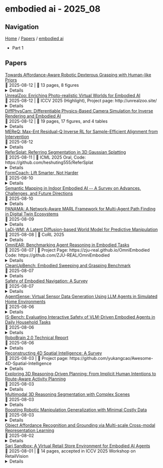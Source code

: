 # embodied ai - 2025_08

## Navigation

[Home](https://arxcompass.github.io) / [Papers](https://arxcompass.github.io/papers) / [embodied ai](https://arxcompass.github.io/papers/embodied_ai)

- Part 1

## Papers

<div class="paper-card">
    <div class="paper-title"><a href="http://arxiv.org/abs/2508.08896v1">Towards Affordance-Aware Robotic Dexterous Grasping with Human-like Priors</a></div>
    <div class="paper-meta">
      📅 2025-08-12
      | 💬 13 pages, 8 figures
    </div>
    <details class="paper-abstract">
      A dexterous hand capable of generalizable grasping objects is fundamental for the development of general-purpose embodied AI. However, previous methods focus narrowly on low-level grasp stability metrics, neglecting affordance-aware positioning and human-like poses which are crucial for downstream manipulation. To address these limitations, we propose AffordDex, a novel framework with two-stage training that learns a universal grasping policy with an inherent understanding of both motion priors and object affordances. In the first stage, a trajectory imitator is pre-trained on a large corpus of human hand motions to instill a strong prior for natural movement. In the second stage, a residual module is trained to adapt these general human-like motions to specific object instances. This refinement is critically guided by two components: our Negative Affordance-aware Segmentation (NAA) module, which identifies functionally inappropriate contact regions, and a privileged teacher-student distillation process that ensures the final vision-based policy is highly successful. Extensive experiments demonstrate that AffordDex not only achieves universal dexterous grasping but also remains remarkably human-like in posture and functionally appropriate in contact location. As a result, AffordDex significantly outperforms state-of-the-art baselines across seen objects, unseen instances, and even entirely novel categories.
    </details>
</div>
<div class="paper-card">
    <div class="paper-title"><a href="http://arxiv.org/abs/2412.20977v2">UnrealZoo: Enriching Photo-realistic Virtual Worlds for Embodied AI</a></div>
    <div class="paper-meta">
      📅 2025-08-12
      | 💬 ICCV 2025 (Highlight), Project page: http://unrealzoo.site/
    </div>
    <details class="paper-abstract">
      We introduce UnrealZoo, a collection of over 100 photo-realistic 3D virtual worlds built on Unreal Engine, designed to reflect the complexity and variability of open-world environments. We also provide a rich variety of playable entities, including humans, animals, robots, and vehicles for embodied AI research. We extend UnrealCV with optimized APIs and tools for data collection, environment augmentation, distributed training, and benchmarking. These improvements achieve significant improvements in the efficiency of rendering and communication, enabling advanced applications such as multi-agent interactions. Our experimental evaluation across visual navigation and tracking tasks reveals two key insights: 1) environmental diversity provides substantial benefits for developing generalizable reinforcement learning (RL) agents, and 2) current embodied agents face persistent challenges in open-world scenarios, including navigation in unstructured terrain, adaptation to unseen morphologies, and managing latency in the close-loop control systems for interacting in highly dynamic objects. UnrealZoo thus serves as both a comprehensive testing ground and a pathway toward developing more capable embodied AI systems for real-world deployment.
    </details>
</div>
<div class="paper-card">
    <div class="paper-title"><a href="http://arxiv.org/abs/2508.08831v1">DiffPhysCam: Differentiable Physics-Based Camera Simulation for Inverse Rendering and Embodied AI</a></div>
    <div class="paper-meta">
      📅 2025-08-12
      | 💬 19 pages, 17 figures, and 4 tables
    </div>
    <details class="paper-abstract">
      We introduce DiffPhysCam, a differentiable camera simulator designed to support robotics and embodied AI applications by enabling gradient-based optimization in visual perception pipelines. Generating synthetic images that closely mimic those from real cameras is essential for training visual models and enabling end-to-end visuomotor learning. Moreover, differentiable rendering allows inverse reconstruction of real-world scenes as digital twins, facilitating simulation-based robotics training. However, existing virtual cameras offer limited control over intrinsic settings, poorly capture optical artifacts, and lack tunable calibration parameters -- hindering sim-to-real transfer. DiffPhysCam addresses these limitations through a multi-stage pipeline that provides fine-grained control over camera settings, models key optical effects such as defocus blur, and supports calibration with real-world data. It enables both forward rendering for image synthesis and inverse rendering for 3D scene reconstruction, including mesh and material texture optimization. We show that DiffPhysCam enhances robotic perception performance in synthetic image tasks. As an illustrative example, we create a digital twin of a real-world scene using inverse rendering, simulate it in a multi-physics environment, and demonstrate navigation of an autonomous ground vehicle using images generated by DiffPhysCam.
    </details>
</div>
<div class="paper-card">
    <div class="paper-title"><a href="http://arxiv.org/abs/2406.16258v3">MEReQ: Max-Ent Residual-Q Inverse RL for Sample-Efficient Alignment from Intervention</a></div>
    <div class="paper-meta">
      📅 2025-08-12
    </div>
    <details class="paper-abstract">
      Aligning robot behavior with human preferences is crucial for deploying embodied AI agents in human-centered environments. A promising solution is interactive imitation learning from human intervention, where a human expert observes the policy's execution and provides interventions as feedback. However, existing methods often fail to utilize the prior policy efficiently to facilitate learning, thus hindering sample efficiency. In this work, we introduce MEReQ (Maximum-Entropy Residual-Q Inverse Reinforcement Learning), designed for sample-efficient alignment from human intervention. Instead of inferring the complete human behavior characteristics, MEReQ infers a residual reward function that captures the discrepancy between the human expert's and the prior policy's underlying reward functions. It then employs Residual Q-Learning (RQL) to align the policy with human preferences using this residual reward function. Extensive evaluations on simulated and real-world tasks demonstrate that MEReQ achieves sample-efficient policy alignment from human intervention.
    </details>
</div>
<div class="paper-card">
    <div class="paper-title"><a href="http://arxiv.org/abs/2508.08252v1">ReferSplat: Referring Segmentation in 3D Gaussian Splatting</a></div>
    <div class="paper-meta">
      📅 2025-08-11
      | 💬 ICML 2025 Oral, Code: https://github.com/heshuting555/ReferSplat
    </div>
    <details class="paper-abstract">
      We introduce Referring 3D Gaussian Splatting Segmentation (R3DGS), a new task that aims to segment target objects in a 3D Gaussian scene based on natural language descriptions, which often contain spatial relationships or object attributes. This task requires the model to identify newly described objects that may be occluded or not directly visible in a novel view, posing a significant challenge for 3D multi-modal understanding. Developing this capability is crucial for advancing embodied AI. To support research in this area, we construct the first R3DGS dataset, Ref-LERF. Our analysis reveals that 3D multi-modal understanding and spatial relationship modeling are key challenges for R3DGS. To address these challenges, we propose ReferSplat, a framework that explicitly models 3D Gaussian points with natural language expressions in a spatially aware paradigm. ReferSplat achieves state-of-the-art performance on both the newly proposed R3DGS task and 3D open-vocabulary segmentation benchmarks. Dataset and code are available at https://github.com/heshuting555/ReferSplat.
    </details>
</div>
<div class="paper-card">
    <div class="paper-title"><a href="http://arxiv.org/abs/2508.07501v1">FormCoach: Lift Smarter, Not Harder</a></div>
    <div class="paper-meta">
      📅 2025-08-10
    </div>
    <details class="paper-abstract">
      Good form is the difference between strength and strain, yet for the fast-growing community of at-home fitness enthusiasts, expert feedback is often out of reach. FormCoach transforms a simple camera into an always-on, interactive AI training partner, capable of spotting subtle form errors and delivering tailored corrections in real time, leveraging vision-language models (VLMs). We showcase this capability through a web interface and benchmark state-of-the-art VLMs on a dataset of 1,700 expert-annotated user-reference video pairs spanning 22 strength and mobility exercises. To accelerate research in AI-driven coaching, we release both the dataset and an automated, rubric-based evaluation pipeline, enabling standardized comparison across models. Our benchmarks reveal substantial gaps compared to human-level coaching, underscoring both the challenges and opportunities in integrating nuanced, context-aware movement analysis into interactive AI systems. By framing form correction as a collaborative and creative process between humans and machines, FormCoach opens a new frontier in embodied AI.
    </details>
</div>
<div class="paper-card">
    <div class="paper-title"><a href="http://arxiv.org/abs/2501.05750v3">Semantic Mapping in Indoor Embodied AI -- A Survey on Advances, Challenges, and Future Directions</a></div>
    <div class="paper-meta">
      📅 2025-08-10
    </div>
    <details class="paper-abstract">
      Intelligent embodied agents (e.g. robots) need to perform complex semantic tasks in unfamiliar environments. Among many skills that the agents need to possess, building and maintaining a semantic map of the environment is most crucial in long-horizon tasks. A semantic map captures information about the environment in a structured way, allowing the agent to reference it for advanced reasoning throughout the task. While existing surveys in embodied AI focus on general advancements or specific tasks like navigation and manipulation, this paper provides a comprehensive review of semantic map-building approaches in embodied AI, specifically for indoor navigation. We categorize these approaches based on their structural representation (spatial grids, topological graphs, dense point-clouds or hybrid maps) and the type of information they encode (implicit features or explicit environmental data). We also explore the strengths and limitations of the map building techniques, highlight current challenges, and propose future research directions. We identify that the field is moving towards developing open-vocabulary, queryable, task-agnostic map representations, while high memory demands and computational inefficiency still remaining to be open challenges. This survey aims to guide current and future researchers in advancing semantic mapping techniques for embodied AI systems.
    </details>
</div>
<div class="paper-card">
    <div class="paper-title"><a href="http://arxiv.org/abs/2508.06767v1">PANAMA: A Network-Aware MARL Framework for Multi-Agent Path Finding in Digital Twin Ecosystems</a></div>
    <div class="paper-meta">
      📅 2025-08-09
    </div>
    <details class="paper-abstract">
      Digital Twins (DTs) are transforming industries through advanced data processing and analysis, positioning the world of DTs, Digital World, as a cornerstone of nextgeneration technologies including embodied AI. As robotics and automated systems scale, efficient data-sharing frameworks and robust algorithms become critical. We explore the pivotal role of data handling in next-gen networks, focusing on dynamics between application and network providers (AP/NP) in DT ecosystems. We introduce PANAMA, a novel algorithm with Priority Asymmetry for Network Aware Multi-agent Reinforcement Learning (MARL) based multi-agent path finding (MAPF). By adopting a Centralized Training with Decentralized Execution (CTDE) framework and asynchronous actor-learner architectures, PANAMA accelerates training while enabling autonomous task execution by embodied AI. Our approach demonstrates superior pathfinding performance in accuracy, speed, and scalability compared to existing benchmarks. Through simulations, we highlight optimized data-sharing strategies for scalable, automated systems, ensuring resilience in complex, real-world environments. PANAMA bridges the gap between network-aware decision-making and robust multi-agent coordination, advancing the synergy between DTs, wireless networks, and AI-driven automation.
    </details>
</div>
<div class="paper-card">
    <div class="paper-title"><a href="http://arxiv.org/abs/2505.11528v2">LaDi-WM: A Latent Diffusion-based World Model for Predictive Manipulation</a></div>
    <div class="paper-meta">
      📅 2025-08-08
      | 💬 CoRL 2025
    </div>
    <details class="paper-abstract">
      Predictive manipulation has recently gained considerable attention in the Embodied AI community due to its potential to improve robot policy performance by leveraging predicted states. However, generating accurate future visual states of robot-object interactions from world models remains a well-known challenge, particularly in achieving high-quality pixel-level representations. To this end, we propose LaDi-WM, a world model that predicts the latent space of future states using diffusion modeling. Specifically, LaDi-WM leverages the well-established latent space aligned with pre-trained Visual Foundation Models (VFMs), which comprises both geometric features (DINO-based) and semantic features (CLIP-based). We find that predicting the evolution of the latent space is easier to learn and more generalizable than directly predicting pixel-level images. Building on LaDi-WM, we design a diffusion policy that iteratively refines output actions by incorporating forecasted states, thereby generating more consistent and accurate results. Extensive experiments on both synthetic and real-world benchmarks demonstrate that LaDi-WM significantly enhances policy performance by 27.9\% on the LIBERO-LONG benchmark and 20\% on the real-world scenario. Furthermore, our world model and policies achieve impressive generalizability in real-world experiments.
    </details>
</div>
<div class="paper-card">
    <div class="paper-title"><a href="http://arxiv.org/abs/2508.05614v1">OmniEAR: Benchmarking Agent Reasoning in Embodied Tasks</a></div>
    <div class="paper-meta">
      📅 2025-08-07
      | 💬 Project Page: https://zju-real.github.io/OmniEmbodied Code: https://github.com/ZJU-REAL/OmniEmbodied
    </div>
    <details class="paper-abstract">
      Large language models excel at abstract reasoning but their capacity for embodied agent reasoning remains largely unexplored. We present OmniEAR, a comprehensive framework for evaluating how language models reason about physical interactions, tool usage, and multi-agent coordination in embodied tasks. Unlike existing benchmarks that provide predefined tool sets or explicit collaboration directives, OmniEAR requires agents to dynamically acquire capabilities and autonomously determine coordination strategies based on task demands. Through text-based environment representation, we model continuous physical properties and complex spatial relationships across 1,500 scenarios spanning household and industrial domains. Our systematic evaluation reveals severe performance degradation when models must reason from constraints: while achieving 85-96% success with explicit instructions, performance drops to 56-85% for tool reasoning and 63-85% for implicit collaboration, with compound tasks showing over 50% failure rates. Surprisingly, complete environmental information degrades coordination performance, indicating models cannot filter task-relevant constraints. Fine-tuning improves single-agent tasks dramatically (0.6% to 76.3%) but yields minimal multi-agent gains (1.5% to 5.5%), exposing fundamental architectural limitations. These findings demonstrate that embodied reasoning poses fundamentally different challenges than current models can address, establishing OmniEAR as a rigorous benchmark for evaluating and advancing embodied AI systems. Our code and data are included in the supplementary materials and will be open-sourced upon acceptance.
    </details>
</div>
<div class="paper-card">
    <div class="paper-title"><a href="http://arxiv.org/abs/2508.05543v1">CleanUpBench: Embodied Sweeping and Grasping Benchmark</a></div>
    <div class="paper-meta">
      📅 2025-08-07
    </div>
    <details class="paper-abstract">
      Embodied AI benchmarks have advanced navigation, manipulation, and reasoning, but most target complex humanoid agents or large-scale simulations that are far from real-world deployment. In contrast, mobile cleaning robots with dual mode capabilities, such as sweeping and grasping, are rapidly emerging as realistic and commercially viable platforms. However, no benchmark currently exists that systematically evaluates these agents in structured, multi-target cleaning tasks, revealing a critical gap between academic research and real-world applications. We introduce CleanUpBench, a reproducible and extensible benchmark for evaluating embodied agents in realistic indoor cleaning scenarios. Built on NVIDIA Isaac Sim, CleanUpBench simulates a mobile service robot equipped with a sweeping mechanism and a six-degree-of-freedom robotic arm, enabling interaction with heterogeneous objects. The benchmark includes manually designed environments and one procedurally generated layout to assess generalization, along with a comprehensive evaluation suite covering task completion, spatial efficiency, motion quality, and control performance. To support comparative studies, we provide baseline agents based on heuristic strategies and map-based planning. CleanUpBench bridges the gap between low-level skill evaluation and full-scene testing, offering a scalable testbed for grounded, embodied intelligence in everyday settings.
    </details>
</div>
<div class="paper-card">
    <div class="paper-title"><a href="http://arxiv.org/abs/2508.05855v1">Safety of Embodied Navigation: A Survey</a></div>
    <div class="paper-meta">
      📅 2025-08-07
    </div>
    <details class="paper-abstract">
      As large language models (LLMs) continue to advance and gain influence, the development of embodied AI has accelerated, drawing significant attention, particularly in navigation scenarios. Embodied navigation requires an agent to perceive, interact with, and adapt to its environment while moving toward a specified target in unfamiliar settings. However, the integration of embodied navigation into critical applications raises substantial safety concerns. Given their deployment in dynamic, real-world environments, ensuring the safety of such systems is critical. This survey provides a comprehensive analysis of safety in embodied navigation from multiple perspectives, encompassing attack strategies, defense mechanisms, and evaluation methodologies. Beyond conducting a comprehensive examination of existing safety challenges, mitigation technologies, and various datasets and metrics that assess effectiveness and robustness, we explore unresolved issues and future research directions in embodied navigation safety. These include potential attack methods, mitigation strategies, more reliable evaluation techniques, and the implementation of verification frameworks. By addressing these critical gaps, this survey aims to provide valuable insights that can guide future research toward the development of safer and more reliable embodied navigation systems. Furthermore, the findings of this study have broader implications for enhancing societal safety and increasing industrial efficiency.
    </details>
</div>
<div class="paper-card">
    <div class="paper-title"><a href="http://arxiv.org/abs/2506.11773v3">AgentSense: Virtual Sensor Data Generation Using LLM Agents in Simulated Home Environments</a></div>
    <div class="paper-meta">
      📅 2025-08-06
    </div>
    <details class="paper-abstract">
      A major challenge in developing robust and generalizable Human Activity Recognition (HAR) systems for smart homes is the lack of large and diverse labeled datasets. Variations in home layouts, sensor configurations, and individual behaviors further exacerbate this issue. To address this, we leverage the idea of embodied AI agents-virtual agents that perceive and act within simulated environments guided by internal world models. We introduce AgentSense, a virtual data generation pipeline in which agents live out daily routines in simulated smart homes, with behavior guided by Large Language Models (LLMs). The LLM generates diverse synthetic personas and realistic routines grounded in the environment, which are then decomposed into fine-grained actions. These actions are executed in an extended version of the VirtualHome simulator, which we augment with virtual ambient sensors that record the agents' activities. Our approach produces rich, privacy-preserving sensor data that reflects real-world diversity. We evaluate AgentSense on five real HAR datasets. Models pretrained on the generated data consistently outperform baselines, especially in low-resource settings. Furthermore, combining the generated virtual sensor data with a small amount of real data achieves performance comparable to training on full real-world datasets. These results highlight the potential of using LLM-guided embodied agents for scalable and cost-effective sensor data generation in HAR.
    </details>
</div>
<div class="paper-card">
    <div class="paper-title"><a href="http://arxiv.org/abs/2506.16402v2">IS-Bench: Evaluating Interactive Safety of VLM-Driven Embodied Agents in Daily Household Tasks</a></div>
    <div class="paper-meta">
      📅 2025-08-06
    </div>
    <details class="paper-abstract">
      Flawed planning from VLM-driven embodied agents poses significant safety hazards, hindering their deployment in real-world household tasks. However, existing static, non-interactive evaluation paradigms fail to adequately assess risks within these interactive environments, since they cannot simulate dynamic risks that emerge from an agent's actions and rely on unreliable post-hoc evaluations that ignore unsafe intermediate steps. To bridge this critical gap, we propose evaluating an agent's interactive safety: its ability to perceive emergent risks and execute mitigation steps in the correct procedural order. We thus present IS-Bench, the first multi-modal benchmark designed for interactive safety, featuring 161 challenging scenarios with 388 unique safety risks instantiated in a high-fidelity simulator. Crucially, it facilitates a novel process-oriented evaluation that verifies whether risk mitigation actions are performed before/after specific risk-prone steps. Extensive experiments on leading VLMs, including the GPT-4o and Gemini-2.5 series, reveal that current agents lack interactive safety awareness, and that while safety-aware Chain-of-Thought can improve performance, it often compromises task completion. By highlighting these critical limitations, IS-Bench provides a foundation for developing safer and more reliable embodied AI systems. Code and data are released under [this https URL](https://github.com/AI45Lab/IS-Bench).
    </details>
</div>
<div class="paper-card">
    <div class="paper-title"><a href="http://arxiv.org/abs/2507.02029v4">RoboBrain 2.0 Technical Report</a></div>
    <div class="paper-meta">
      📅 2025-08-06
    </div>
    <details class="paper-abstract">
      We introduce RoboBrain 2.0, our latest generation of embodied vision-language foundation models, designed to unify perception, reasoning, and planning for complex embodied tasks in physical environments. It comes in two variants: a lightweight 7B model and a full-scale 32B model, featuring a heterogeneous architecture with a vision encoder and a language model. Despite its compact size, RoboBrain 2.0 achieves strong performance across a wide spectrum of embodied reasoning tasks. On both spatial and temporal benchmarks, the 32B variant achieves leading results, surpassing prior open-source and proprietary models. In particular, it supports key real-world embodied AI capabilities, including spatial understanding (e.g., affordance prediction, spatial referring, trajectory forecasting) and temporal decision-making (e.g., closed-loop interaction, multi-agent long-horizon planning, and scene graph updating). This report details the model architecture, data construction, multi-stage training strategies, infrastructure and practical applications. We hope RoboBrain 2.0 advances embodied AI research and serves as a practical step toward building generalist embodied agents. The code, checkpoint and benchmark are available at https://superrobobrain.github.io.
    </details>
</div>
<div class="paper-card">
    <div class="paper-title"><a href="http://arxiv.org/abs/2507.21045v2">Reconstructing 4D Spatial Intelligence: A Survey</a></div>
    <div class="paper-meta">
      📅 2025-08-03
      | 💬 Project page: https://github.com/yukangcao/Awesome-4D-Spatial-Intelligence
    </div>
    <details class="paper-abstract">
      Reconstructing 4D spatial intelligence from visual observations has long been a central yet challenging task in computer vision, with broad real-world applications. These range from entertainment domains like movies, where the focus is often on reconstructing fundamental visual elements, to embodied AI, which emphasizes interaction modeling and physical realism. Fueled by rapid advances in 3D representations and deep learning architectures, the field has evolved quickly, outpacing the scope of previous surveys. Additionally, existing surveys rarely offer a comprehensive analysis of the hierarchical structure of 4D scene reconstruction. To address this gap, we present a new perspective that organizes existing methods into five progressive levels of 4D spatial intelligence: (1) Level 1 -- reconstruction of low-level 3D attributes (e.g., depth, pose, and point maps); (2) Level 2 -- reconstruction of 3D scene components (e.g., objects, humans, structures); (3) Level 3 -- reconstruction of 4D dynamic scenes; (4) Level 4 -- modeling of interactions among scene components; and (5) Level 5 -- incorporation of physical laws and constraints. We conclude the survey by discussing the key challenges at each level and highlighting promising directions for advancing toward even richer levels of 4D spatial intelligence. To track ongoing developments, we maintain an up-to-date project page: https://github.com/yukangcao/Awesome-4D-Spatial-Intelligence.
    </details>
</div>
<div class="paper-card">
    <div class="paper-title"><a href="http://arxiv.org/abs/2503.12974v3">Exploring 3D Reasoning-Driven Planning: From Implicit Human Intentions to Route-Aware Activity Planning</a></div>
    <div class="paper-meta">
      📅 2025-08-03
    </div>
    <details class="paper-abstract">
      3D task planning has attracted increasing attention in human-robot interaction and embodied AI thanks to the recent advances in multimodal learning. However, most existing studies are facing two common challenges: 1) heavy reliance on explicit instructions with little reasoning on implicit user intention; 2) negligence of inter-step route planning on robot moves. We address the above challenges by proposing 3D Reasoning-Driven Planning, a novel 3D task that reasons the intended activities from implicit instructions and decomposes them into steps with inter-step routes and planning under the guidance of fine-grained 3D object shapes and locations from scene segmentation. We tackle the new 3D task from two perspectives. First, we construct ReasonPlan3D, a large-scale benchmark that covers diverse 3D scenes with rich implicit instructions and detailed annotations for multi-step task planning, inter-step route planning, and fine-grained segmentation. Second, we design a novel framework that introduces progressive plan generation with contextual consistency across multiple steps, as well as a scene graph that is updated dynamically for capturing critical objects and their spatial relations. Extensive experiments demonstrate the effectiveness of our benchmark and framework in reasoning activities from implicit human instructions, producing accurate stepwise task plans and seamlessly integrating route planning for multi-step moves. The dataset and code will be released.
    </details>
</div>
<div class="paper-card">
    <div class="paper-title"><a href="http://arxiv.org/abs/2411.13927v4">Multimodal 3D Reasoning Segmentation with Complex Scenes</a></div>
    <div class="paper-meta">
      📅 2025-08-03
    </div>
    <details class="paper-abstract">
      The recent development in multimodal learning has greatly advanced the research in 3D scene understanding in various real-world tasks such as embodied AI. However, most existing studies are facing two common challenges: 1) they are short of reasoning ability for interaction and interpretation of human intentions and 2) they focus on scenarios with single-category objects and over-simplified textual descriptions and neglect multi-object scenarios with complicated spatial relations among objects. We address the above challenges by proposing a 3D reasoning segmentation task for reasoning segmentation with multiple objects in scenes. The task allows producing 3D segmentation masks and detailed textual explanations as enriched by 3D spatial relations among objects. To this end, we create ReasonSeg3D, a large-scale and high-quality benchmark that integrates 3D segmentation masks and 3D spatial relations with generated question-answer pairs. In addition, we design MORE3D, a novel 3D reasoning network that works with queries of multiple objects and is tailored for 3D scene understanding. MORE3D learns detailed explanations on 3D relations and employs them to capture spatial information of objects and reason textual outputs. Extensive experiments show that MORE3D excels in reasoning and segmenting complex multi-object 3D scenes. In addition, the created ReasonSeg3D offers a valuable platform for future exploration of 3D reasoning segmentation. The data and code will be released.
    </details>
</div>
<div class="paper-card">
    <div class="paper-title"><a href="http://arxiv.org/abs/2503.19516v2">Boosting Robotic Manipulation Generalization with Minimal Costly Data</a></div>
    <div class="paper-meta">
      📅 2025-08-03
    </div>
    <details class="paper-abstract">
      The growing adoption of Vision-Language-Action (VLA) models in embodied AI intensifies the demand for diverse manipulation demonstrations. However, high costs associated with data collection often result in insufficient data coverage across all scenarios, which limits the performance of the models. It is observed that the spatial reasoning phase (SRP) in large workspace dominates the failure cases. Fortunately, this data can be collected with low cost, underscoring the potential of leveraging inexpensive data to improve model performance. In this paper, we introduce the RoboTron-Craft, a stage-divided and cost-effective pipeline for realistic manipulation generation. Base on this, the RoboTron-Platter method is introduced, a framework that decouples training trajectories into distinct task stages and leverages abundant easily collectible SRP data to enhance VLA model's generalization. Through analysis we demonstrate that sub-task-specific training with additional SRP data with proper proportion can act as a performance catalyst for robot manipulation, maximizing the utilization of costly physical interaction phase (PIP) data. Experiments show that through introducing large proportion of cost-effective SRP trajectories into a limited set of PIP data, we can achieve a maximum improvement of 41\% on success rate in zero-shot scenes, while with the ability to transfer manipulation skill to novel targets. Project available at https://github.com/ notFoundThisPerson/RoboTron-Craft.
    </details>
</div>
<div class="paper-card">
    <div class="paper-title"><a href="http://arxiv.org/abs/2508.01184v1">Object Affordance Recognition and Grounding via Multi-scale Cross-modal Representation Learning</a></div>
    <div class="paper-meta">
      📅 2025-08-02
    </div>
    <details class="paper-abstract">
      A core problem of Embodied AI is to learn object manipulation from observation, as humans do. To achieve this, it is important to localize 3D object affordance areas through observation such as images (3D affordance grounding) and understand their functionalities (affordance classification). Previous attempts usually tackle these two tasks separately, leading to inconsistent predictions due to lacking proper modeling of their dependency. In addition, these methods typically only ground the incomplete affordance areas depicted in images, failing to predict the full potential affordance areas, and operate at a fixed scale, resulting in difficulty in coping with affordances significantly varying in scale with respect to the whole object. To address these issues, we propose a novel approach that learns an affordance-aware 3D representation and employs a stage-wise inference strategy leveraging the dependency between grounding and classification tasks. Specifically, we first develop a cross-modal 3D representation through efficient fusion and multi-scale geometric feature propagation, enabling inference of full potential affordance areas at a suitable regional scale. Moreover, we adopt a simple two-stage prediction mechanism, effectively coupling grounding and classification for better affordance understanding. Experiments demonstrate the effectiveness of our method, showing improved performance in both affordance grounding and classification.
    </details>
</div>
<div class="paper-card">
    <div class="paper-title"><a href="http://arxiv.org/abs/2508.00400v1">Sari Sandbox: A Virtual Retail Store Environment for Embodied AI Agents</a></div>
    <div class="paper-meta">
      📅 2025-08-01
      | 💬 14 pages, accepted in ICCV 2025 Workshop on RetailVision
    </div>
    <details class="paper-abstract">
      We present Sari Sandbox, a high-fidelity, photorealistic 3D retail store simulation for benchmarking embodied agents against human performance in shopping tasks. Addressing a gap in retail-specific sim environments for embodied agent training, Sari Sandbox features over 250 interactive grocery items across three store configurations, controlled via an API. It supports both virtual reality (VR) for human interaction and a vision language model (VLM)-powered embodied agent. We also introduce SariBench, a dataset of annotated human demonstrations across varied task difficulties. Our sandbox enables embodied agents to navigate, inspect, and manipulate retail items, providing baselines against human performance. We conclude with benchmarks, performance analysis, and recommendations for enhancing realism and scalability. The source code can be accessed via https://github.com/upeee/sari-sandbox-env.
    </details>
</div>
